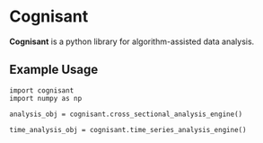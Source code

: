 # Cognisant

**Cognisant** is a python library for algorithm-assisted data analysis.

## Example Usage

```
import cognisant
import numpy as np

analysis_obj = cognisant.cross_sectional_analysis_engine()

time_analysis_obj = cognisant.time_series_analysis_engine()
```
